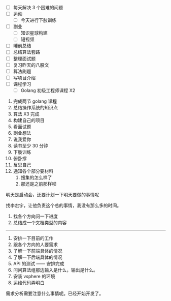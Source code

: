 - [ ] 每天解决 3 个困难的问题
- [ ] 运动
	- [ ] 今天进行下肢训练
- [ ] 副业
	- [ ] 知识星球构建
	- [ ] 短视频
- [ ] 睡前总结
- [ ] 总结算法套路
- [ ] 整理面试题
- [ ] 复习昨天的八股文
- [ ] 算法刷题
- [ ] 写项目介绍
- [ ] 课程学习
	- [ ] Golang 初级工程师课程 X2

1. 完成两节 golang 课程
2. 总结操作系统的知识点
3. 算法 X3 完成
4. 构建自己的项目
5. 看面试题
6. 副业想法
7. 说我爱你
8. 读书至少 30 分钟
9. 下肢训练
10. 俯卧撑
11. 反思自己
12. 通知各个部分要材料
	1. 搜集的怎么样了
	2. 那还是之前那样呗  

明天是启动会，还要计划一下明天要做的事情呢

找李宏宇，让他负责这个总的事情，我没有那么多的时间。

1. 找各个方向问一下进度
2. 总结成一个文档类型的内容

---

1. 安排一下目前的工作
2. 跟各个方向的人要需求
3. 了解一下前端具体的情况
4. 了解一下后端具体的情况
5. API 的测试 —— 安排完成
6. 问问算法组那边输入是什么，输出是什么。
7. 安装 vsphere 的环境
8. 运维代码弄明白

需求分析需要注意什么事情呢。已经开始开发了。
